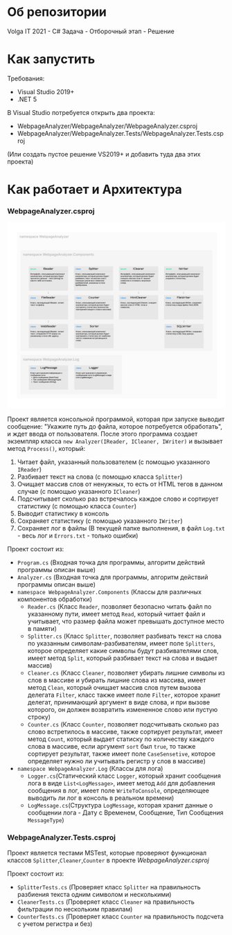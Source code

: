 # Об репозитории
Volga IT 2021 - C# Задача - Отборочный этап - Решение 

# Как запустить
Требования:
- Visual Studio 2019+
- .NET 5

В Visual Studio потребуется открыть два проекта:
- WebpageAnalyzer/WebpageAnalyzer/WebpageAnalyzer.csproj
- WebpageAnalyzer/WebpageAnalyzer.Tests/WebpageAnalyzer.Tests.csproj

(Или создать пустое решение VS2019+ и добавить туда два этих проекта)

# Как работает и Архитектура

### WebpageAnalyzer.csproj

![Изображение архитектуры](/ARCHITECTURE.png?raw=true)

Проект является консольной программой, которая при запуске выводит сообщение: "Укажите путь до файла, которое потребуется обработать", и ждет ввода от пользователя.
После этого программа создает экземпляр класса `new Analyzer(IReader, ICleaner, IWriter)` и вызывает метод `Process()`, который:
1. Читает файл, указанный пользователем (с помощью указанного `IReader`)
2. Разбивает текст на слова (с помощью класса `Splitter`)
3. Очищает массив слов от ненужных, то есть от HTML тегов в данном случае (с помощью указанного `ICleaner`)
4. Подсчитывает сколько раз встречалось каждое слово и сортирует статистику (с помощью класса `Counter`)
5. Выводит статистику в консоль
6. Сохраняет статистику (с помощью указанного `IWriter`)
7. Сохраняет лог в файлы (В текущей папке выполнения, в файл `Log.txt` - весь лог и `Errors.txt` - только ошибки)

Проект состоит из:
- `Program.cs` (Входная точка для программы, алгоритм действий программы описан выше)
- `Analyzer.cs` (Входная точка для программы, алгоритм действий программы описан выше)
- `namespace WebpageAnalyzer.Components` (Классы для различных компонентов обработки)
  - `Reader.cs` (Класс `Reader`, позволяет безопасно читать файл по указанному пути, имеет метод `Read`, который читает файл и учитывает, что размер файла может превышать доступное место в памяти)
  - `Splitter.cs` (Класс `Splitter`, позволяет разбивать текст на слова по указанным символам-разбивателям, имеет поле `Splitters`, которое определяет какие символы будут разбивателями слов, имеет метод `Split`, который разбивает текст на слова и выдает массив)
  - `Cleaner.cs` (Класс `Cleaner`, позволяет убирать лишние символы из слов в массиве и убирать лишние слова из массива, имеет метод `Clean`, который очищает массив слов путем вызова делегата `Filter`, класс также имеет поле `Filter`, которое хранит делегат, принимающий аргумент в виде слова, и при вызове которого, он должен возвратить измененное слово или пустую строку)
  - `Counter.cs` (Класс `Counter`, позволяет подсчитывать сколько раз слово встретилось в массиве, также сортирует результат, имеет метод `Count`, который выдает статиску по количеству каждого слова в массиве, если аргумент `sort` был `true`, то также сортирует результат, также имеет поле `CaseSensetive`, которое определяет нужно ли учитывать регистр у слов в массиве)
- `namespace WebpageAnalyzer.Log` (Классы для лога)
  - `Logger.cs`(Статический класс `Logger`, который хранит сообщения лога в виде `List<LogMessage>`, имеет метод `Add` для добавления сообщения в лог, имеет поле `WriteToConsole`, определяющее выводить ли лог в консоль в реальном времени)
  - `LogMessage.cs`(Структура `LogMessage`, которая хранит данные о сообщении лога - Дату с Временем, Сообщение, Тип Сообщения `MessageType`)

### WebpageAnalyzer.Tests.csproj
Проект является тестами MSTest, которые проверяют функционал классов `Splitter`,`Cleaner`,`Counter` в проекте *WebpageAnalyzer.csproj*

Проект состоит из:
- `SplitterTests.cs` (Проверяет класс `Splitter` на правильность разбиения текста одним символом и несколькими)
- `CleanerTests.cs` (Проверяет класс `Cleaner` на правильность фильтрации по нескольким правилам)
- `CounterTests.cs` (Проверяет класс `Counter` на правильность подсчета с учетом регистра и без)
